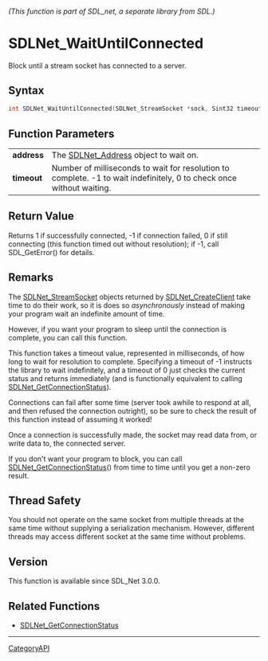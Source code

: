 ###### (This function is part of SDL_net, a separate library from SDL.)
# SDLNet_WaitUntilConnected

Block until a stream socket has connected to a server.

## Syntax

```c
int SDLNet_WaitUntilConnected(SDLNet_StreamSocket *sock, Sint32 timeout);

```

## Function Parameters

|                 |                                                                                                                      |
| --------------- | -------------------------------------------------------------------------------------------------------------------- |
| **address**     | The [SDLNet_Address](SDLNet_Address.md) object to wait on.                                                              |
| **timeout**     | Number of milliseconds to wait for resolution to complete. -1 to wait indefinitely, 0 to check once without waiting. |

## Return Value

Returns 1 if successfully connected, -1 if connection failed, 0 if still
connecting (this function timed out without resolution); if -1, call
SDL_GetError() for details.

## Remarks

The [SDLNet_StreamSocket](SDLNet_StreamSocket.md) objects returned by
[SDLNet_CreateClient](SDLNet_CreateClient.md) take time to do their work, so
it is does so _asynchronously_ instead of making your program wait an
indefinite amount of time.

However, if you want your program to sleep until the connection is
complete, you can call this function.

This function takes a timeout value, represented in milliseconds, of how
long to wait for resolution to complete. Specifying a timeout of -1
instructs the library to wait indefinitely, and a timeout of 0 just checks
the current status and returns immediately (and is functionally equivalent
to calling [SDLNet_GetConnectionStatus](SDLNet_GetConnectionStatus.md)).

Connections can fail after some time (server took awhile to respond at all,
and then refused the connection outright), so be sure to check the result
of this function instead of assuming it worked!

Once a connection is successfully made, the socket may read data from, or
write data to, the connected server.

If you don't want your program to block, you can call
[SDLNet_GetConnectionStatus](SDLNet_GetConnectionStatus.md)() from time to
time until you get a non-zero result.

## Thread Safety

You should not operate on the same socket from multiple threads at the same
time without supplying a serialization mechanism. However, different
threads may access different socket at the same time without problems.

## Version

This function is available since SDL_Net 3.0.0.

## Related Functions

* [SDLNet_GetConnectionStatus](SDLNet_GetConnectionStatus.md)

----
[CategoryAPI](CategoryAPI.md)

